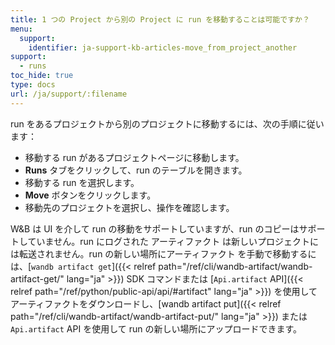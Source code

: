 ```yaml
---
title: 1 つの Project から別の Project に run を移動することは可能ですか？
menu:
  support:
    identifier: ja-support-kb-articles-move_from_project_another
support:
  - runs
toc_hide: true
type: docs
url: /ja/support/:filename
---
```

run をあるプロジェクトから別のプロジェクトに移動するには、次の手順に従います：

- 移動する run があるプロジェクトページに移動します。
- **Runs** タブをクリックして、run のテーブルを開きます。
- 移動する run を選択します。
- **Move** ボタンをクリックします。
- 移動先のプロジェクトを選択し、操作を確認します。

W&B は UI を介して run の移動をサポートしていますが、run のコピーはサポートしていません。run にログされた アーティファクト は新しいプロジェクトには転送されません。run の新しい場所にアーティファクト を手動で移動するには、[`wandb artifact get`]({{< relref path="/ref/cli/wandb-artifact/wandb-artifact-get/" lang="ja" >}}) SDK コマンドまたは [`Api.artifact` API]({{< relref path="/ref/python/public-api/api/#artifact" lang="ja" >}}) を使用してアーティファクトをダウンロードし、[wandb artifact put]({{< relref path="/ref/cli/wandb-artifact/wandb-artifact-put/" lang="ja" >}}) または `Api.artifact` API を使用して run の新しい場所にアップロードできます。